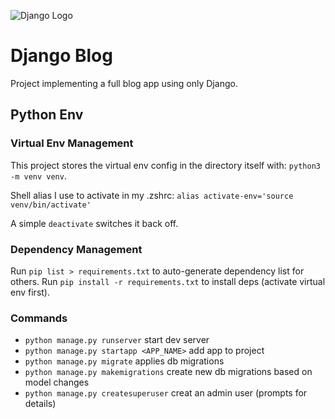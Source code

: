 ![Django Logo](https://static.djangoproject.com/img/logos/django-logo-negative.png)
# Django Blog
Project implementing a full blog app using only Django.

## Python Env

### Virtual Env Management
This project stores the virtual env config in the directory itself with: `python3 -m venv venv`.

Shell alias I use to activate in my .zshrc: ```alias activate-env='source venv/bin/activate'```

A simple ```deactivate``` switches it back off.

### Dependency Management

Run ```pip list > requirements.txt``` to auto-generate dependency list for others.
Run ```pip install -r requirements.txt``` to install deps (activate virtual env first).


### Commands

* ```python manage.py runserver``` start dev server
* ```python manage.py startapp <APP_NAME>``` add app to project
* ```python manage.py migrate``` applies db migrations
* ```python manage.py makemigrations``` create new db migrations based on model changes
* ```python manage.py createsuperuser``` creat an admin user (prompts for details)